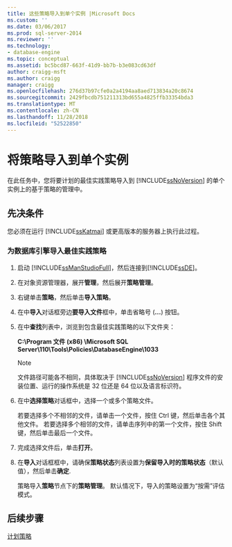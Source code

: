```yaml
---
title: 这些策略导入到单个实例 |Microsoft Docs
ms.custom: ''
ms.date: 03/06/2017
ms.prod: sql-server-2014
ms.reviewer: ''
ms.technology:
- database-engine
ms.topic: conceptual
ms.assetid: bc5bcd87-663f-41d9-bb7b-b3e083cd63df
author: craigg-msft
ms.author: craigg
manager: craigg
ms.openlocfilehash: 276d37b97cfe0a2a4194aa8aed713834a20c8674
ms.sourcegitcommit: 2429fbcdb751211313bd655a4825ffb33354bda3
ms.translationtype: MT
ms.contentlocale: zh-CN
ms.lasthandoff: 11/28/2018
ms.locfileid: "52522850"
---
```

# <a name="import-the-policies-to-a-single-instance"></a>将策略导入到单个实例
  在此任务中，您将要计划的最佳实践策略导入到 [!INCLUDE[ssNoVersion](../includes/ssnoversion-md.md)] 的单个实例上的基于策略的管理中。  
  
## <a name="prerequisites"></a>先决条件  
 您必须在运行 [!INCLUDE[ssKatmai](../includes/sskatmai-md.md)] 或更高版本的服务器上执行此过程。  
  
### <a name="import-the-best-practices-policies-for-the-database-engine"></a>为数据库引擎导入最佳实践策略  
  
1.  启动 [!INCLUDE[ssManStudioFull](../includes/ssmanstudiofull-md.md)]，然后连接到[!INCLUDE[ssDE](../includes/ssde-md.md)]。  
  
2.  在对象资源管理器，展开**管理**，然后展开**策略管理**。  
  
3.  右键单击**策略**，然后单击**导入策略**。  
  
4.  在中**导入**对话框旁边**要导入文件**框中，单击省略号 (**...**) 按钮。  
  
5.  在中**查找**列表中，浏览到包含最佳实践策略的以下文件夹：  
  
     **C:\Program 文件 (x86) \Microsoft SQL Server\110\Tools\Policies\DatabaseEngine\1033**  
  
    > [!NOTE]  
    >  文件路径可能各不相同，具体取决于 [!INCLUDE[ssNoVersion](../includes/ssnoversion-md.md)] 程序文件的安装位置、运行的操作系统是 32 位还是 64 位以及语言标识符。  
  
6.  在中**选择策略**对话框中，选择一个或多个策略文件。  
  
     若要选择多个不相邻的文件，请单击一个文件，按住 Ctrl 键，然后单击各个其他文件。 若要选择多个相邻的文件，请单击序列中的第一个文件，按住 Shift 键，然后单击最后一个文件。  
  
7.  完成选择文件后，单击**打开**。  
  
8.  在**导入**对话框框中，请确保**策略状态**列表设置为**保留导入时的策略状态**（默认值），然后单击**确定**.  
  
     策略导入**策略**节点下的**策略管理**。 默认情况下，导入的策略设置为“按需”评估模式。  
  
## <a name="next-steps"></a>后续步骤  
 [计划策略](../../2014/tutorials/schedule-the-policies.md)  
  
  
